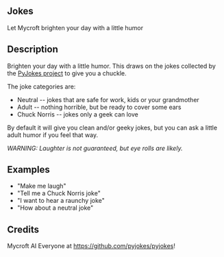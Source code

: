 ## Jokes
Let Mycroft brighten your day with a little humor

## Description 
Brighten your day with a little humor.  This draws on the jokes collected by the [PyJokes project](https://github.com/pyjokes/pyjokes) to give you a chuckle.

The joke categories are:
* Neutral -- jokes that are safe for work, kids or your grandmother
* Adult -- nothing horrible, but be ready to cover some ears
* Chuck Norris -- jokes only a geek can love

By default it will give you clean and/or geeky jokes, but you can ask a little adult humor if you feel that way.  

_WARNING:  Laughter is not guaranteed, but eye rolls are likely._

## Examples 
* "Make me laugh"
* "Tell me a Chuck Norris joke"
* "I want to hear a raunchy joke"
* "How about a neutral joke"

## Credits 
Mycroft AI
Everyone at https://github.com/pyjokes/pyjokes!
